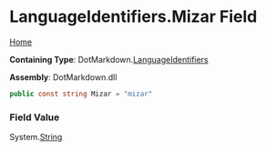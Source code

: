 <a name="_top"></a>

# LanguageIdentifiers\.Mizar Field

[Home](../../../README.md#_top)

**Containing Type**: DotMarkdown\.[LanguageIdentifiers](../README.md#_top)

**Assembly**: DotMarkdown\.dll

```csharp
public const string Mizar = "mizar"
```

### Field Value

System\.[String](https://docs.microsoft.com/en-us/dotnet/api/system.string)